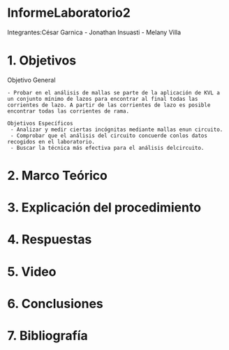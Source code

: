 # InformeLaboratorio2

Integrantes:César Garnica - Jonathan Insuasti - Melany  Villa 

# 1. Objetivos 

Objetivo General
     
    - Probar en el análisis de mallas se parte de la aplicación de KVL a un conjunto mínimo de lazos para encontrar al final todas las corrientes de lazo. A partir de las corrientes de lazo es posible encontrar todas las corrientes de rama.      
    
    Objetivos Específicos
     - Analizar y medir ciertas incógnitas mediante mallas enun circuito.
     - Comprobar que el análisis del circuito concuerde conlos datos recogidos en el laboratorio.
     - Buscar la técnica más efectiva para el análisis delcircuito.


# 2. Marco Teórico


# 3. Explicación  del procedimiento


#  4. Respuestas 


# 5. Video


# 6. Conclusiones


# 7. Bibliografía 
